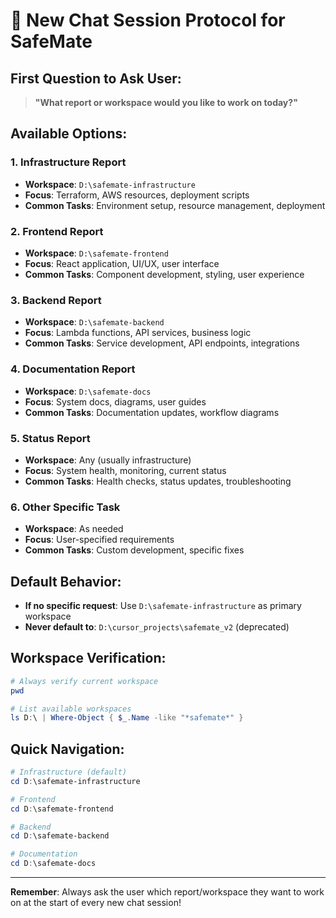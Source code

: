 # 🚀 New Chat Session Protocol for SafeMate

## **First Question to Ask User:**

> **"What report or workspace would you like to work on today?"**

## **Available Options:**

### **1. Infrastructure Report**
- **Workspace**: `D:\safemate-infrastructure`
- **Focus**: Terraform, AWS resources, deployment scripts
- **Common Tasks**: Environment setup, resource management, deployment

### **2. Frontend Report**
- **Workspace**: `D:\safemate-frontend`
- **Focus**: React application, UI/UX, user interface
- **Common Tasks**: Component development, styling, user experience

### **3. Backend Report**
- **Workspace**: `D:\safemate-backend`
- **Focus**: Lambda functions, API services, business logic
- **Common Tasks**: Service development, API endpoints, integrations

### **4. Documentation Report**
- **Workspace**: `D:\safemate-docs`
- **Focus**: System docs, diagrams, user guides
- **Common Tasks**: Documentation updates, workflow diagrams

### **5. Status Report**
- **Workspace**: Any (usually infrastructure)
- **Focus**: System health, monitoring, current status
- **Common Tasks**: Health checks, status updates, troubleshooting

### **6. Other Specific Task**
- **Workspace**: As needed
- **Focus**: User-specified requirements
- **Common Tasks**: Custom development, specific fixes

## **Default Behavior:**

- **If no specific request**: Use `D:\safemate-infrastructure` as primary workspace
- **Never default to**: `D:\cursor_projects\safemate_v2` (deprecated)

## **Workspace Verification:**

```powershell
# Always verify current workspace
pwd

# List available workspaces
ls D:\ | Where-Object { $_.Name -like "*safemate*" }
```

## **Quick Navigation:**

```powershell
# Infrastructure (default)
cd D:\safemate-infrastructure

# Frontend
cd D:\safemate-frontend

# Backend
cd D:\safemate-backend

# Documentation
cd D:\safemate-docs
```

---

**Remember**: Always ask the user which report/workspace they want to work on at the start of every new chat session!

